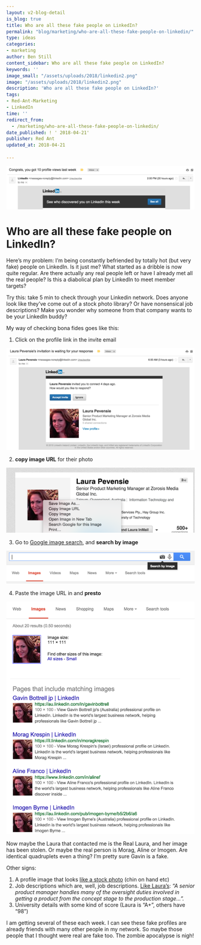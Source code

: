 ```yaml
---
layout: v2-blog-detail
is_blog: true
title: Who are all these fake people on LinkedIn?
permalink: "blog/marketing/who-are-all-these-fake-people-on-linkedin/"
type: ideas
categories:
- marketing
author: Ben Still
content_sidebar: Who are all these fake people on LinkedIn?
keywords: ''
image_small: "/assets/uploads/2018/linkedin2.png"
image: "/assets/uploads/2018/linkedin2.png"
description: 'Who are all these fake people on LinkedIn?'
tags:
- Red-Ant-Marketing
- LinkedIn
time: ''
redirect_from:
  - /marketing/who-are-all-these-fake-people-on-linkedin/
date_published: ! ' 2018-04-21'
publisher: Red Ant
updated_at: 2018-04-21

---
```

![linkedin1](/assets/uploads/2018/linkedin1.png)

# Who are all these fake people on LinkedIn?

Here’s my problem: I’m being constantly befriended by totally hot (but very fake) people on LinkedIn. Is it just me? What started as a dribble is now quite regular. Are there actually any real people left or have I already met all the real people? Is this a diabolical plan by LinkedIn to meet member targets?

Try this: take 5 min to check through your Linkedin network. Does anyone look like they’ve come out of a stock photo library? Or have nonsensical job descriptions? Make you wonder why someone from that company wants to be your LinkedIn buddy?

My way of checking bona fides goes like this:

1. Click on the profile link in the invite email

![linkedin2](/assets/uploads/2018/linkedin2.png)

2. **copy image URL** for their photo

![linkedin3](/assets/uploads/2018/linkedin3.png)

3. Go to [Google image search](https://www.google.com.au/imghp?safe=off&biw=1440&bih=725&site=webhp&tbm=isch), and **search by image**

![linkedin4](/assets/uploads/2018/linkedin4.png)

4. Paste the image URL in and **presto**

![linkedin5](/assets/uploads/2018/linkedin5.png)

Now maybe the Laura that contacted me is the Real Laura, and her image has been stolen. Or maybe the real person is Morag, Aline or Imogen. Are identical quadruplets even a thing? I’m pretty sure Gavin is a fake.

Other signs:

1. A profile image that looks [like a stock photo](https://www.google.com.au/search?tbs=sbi:AMhZZisivcul0FKt9PjgX9vFJMKvH3hbsIUazTdvwoA74R4IZyGM0jIf4QNmAvnoaB1XfIVbHZYKyNyeG6SxHMTsHj5QSZRbEs6MKN5_1svwRmg0fb0zyDngqvV3ci0liouL-LKXa6KKr0_11hXwLOuxlmKWJP5vgF8VAELD3Cu88ZSqMWxWkw0fdj9sz7QP4BhE1HTDIJiREvEMbQaBDeYDR-3b97FIlR8hvp7MuTBBPv0iY6KAcfFnDZLQ0xGOHVh6U1mIIrnouOlw8yuWYNBSUPXGo9qLpHuvLOQmBJz7rujwLVEW-IhMnJV3gMMZWXDOvtc1R2HvKIkrN-RvTnQ7Ldvh3EIdpFPTvPuK4DdgOle_1RLh5U8lr8WrIcvjRnqaigyKCB2yRPn2aq9FF-PjFmZTRzOH-kFM6rSfcErZcd-1Y_17zo3nAy6EBU0mk8y83I_1CWhzOuVEdw0FL56YaP4yFSM0kd4XwFDbxKmBPbGzQKT3azqKS533JtlCVpSjhG91--sSVf6u7ibVp-cEzBC_1r9Nrh-3ZJyqYl6p7jctOVZNGMcDzd3OtHmyMfLR-ncLw_1A3KpT1vRwHBGaOeImfx14Wb5FQ1uX_14laaNQazdhKqNZMICwFeO45-QaimArUnJe0t24eql5usQlTldaiwVCWdNcAmmSpwIsJK0rzza7nup24KgtPZarNC18weFkgOW6nDfKXsJlDJw_1z4mcKmnoKk_1BZRBKkwy-FcUrQ92XBfE6toA-miAmXw4CEK9HfSOJfEMZYOnBbxFDopxjxYOKw1KWiBl0_10e0pSIf9AB22RjkrYno7zzBCAtivdm5YbkILty-ufgv_10Sv8Ijk71xpR5pz3U1x6vLt1ue1f8cUmhxBIdkji3Wx4GcKbzMQhtEVV_1DLIe8zZsAE9usnm9lo0QGRUy71MHzd5w7xWow6vZCqEe8MPNnnOxVDS-1ziunT0lX2d5EYNG4w0oLpNElLIeTA-Ouuwxbf4i7b3U4sWX8yzlnlvbgBvFZcg1xzNAJ8c9icEoi3-lpZqCruSGM-Sq4Kl73M3wHhRwt9nvTK-nS5W1JpfHsLTsvsM1ctV3XG3xMXnJynUdnWD6nXxS_1gHMYpNAAsVX35kzcoqafztaiKx7jdpvgdWsg98dXbVls9mlejSeCaXUAi2eh9YIMTFGnjZ9XCYxYExc5RpwHKPYaetFUyrvIzqc0rw9CdEUfXuPAYjGKT_1NYNZxUtuaw5mGP8zBLeUlhAOpZSOh1nm9r5t98yECZs4cMUmGc_1qW7Keey2d5KEpT0o69seU3LvZiuMPX64HCH5o2S-2wAAZw_1BHqU62CiNjDPmk7vyAoo6Z1_1wf1XPc8xK4S9ShLlps4N_1BJbF57zfoACALvtOtagU3RDwDHyp5A_18IbGzSzzrupzYqg_1zPUfVULtE-L9h1-H7c61ZYZQ2QXZuXRcHYxDfVXKqE_1K6n1beQ8o0nwUCCtUrZKC8CgImUlOpn7UP7XC1ValWrsOkhb71eEcd10aHcVtaKcjbN7BRLu4474UKm6FCYtHb&btnG=Search%20by%20image) (chin on hand etc)
2. Job descriptions which are, well, job descriptions. [Like Laura’s](https://www.linkedin.com/profile/view?id=407350300): *“A senior product manager handles many of the oversight duties involved in getting a product from the concept stage to the production stage…”.*
3. University details with some kind of score (Laura is “A+”, others have “98”)

I am getting several of these each week. I can see these fake profiles are already friends with many other people in my network. So maybe those people that I thought were real are fake too. The zombie apocalypse is nigh!